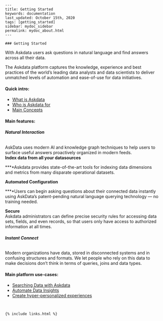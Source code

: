 
    ---
    title: Getting Started
    keywords: documentation
    last_updated: October 15th, 2020
    tags: [getting_started]
    sidebar: mydoc_sidebar
    permalink: mydoc_about.html
    ---

    ### Getting Started

With Askdata users ask questions in natural language and find answers across all their data.

The Askdata platform captures the knowledge, experience and best practices of the world’s leading data analysts and data scientists to deliver unmatched levels of automation and ease-of-use for data initiatives.

#### Quick intro:


* [What is Askdata](https://www.askdata.com/docs/what-is-askdata)
* [Who is Askdata for](https://www.askdata.com/docs/who-is-askdata-for)
* [Main Concepts](http://www.askdata.com/docs/main-concepts)

#### **Main features:**

###### **Natural Interaction**

AskData uses modern AI and knowledge graph techniques to help users to surface useful answers proactively organized in modern feeds.  
‍**Index data from all your datasources**

**‍**Askdata provides state-of-the-art tools for indexing data dimensions and metrics from many disparate operational datasets.

**Automated Configuration**

**‍**Users can begin asking questions about their connected data instantly using AskData’s patent-pending natural language querying technology — no training needed.

**Secure**  
Askdata administrators can define precise security rules for accessing data sets, fields, and even records, so that users only have access to authorized information at all times.

###### **Instant Connect**

Modern organizations have data, stored in disconnected systems and in confusing structures and formats. We let people who rely on this data to make decisions don’t think in terms of queries, joins and data types.

#### **Main platform use-cases:**


* [Searching Data with Askdata](/docs/quick-searching-data-with-askdata)[‍](/docs/quick-automated-data-insights)
* [Automate Data Insights](/docs/quick-automated-data-insights)[‍](/docs/quick-hyperpersonalization)
* [Create hyper-personalized experiences](/docs/quick-hyperpersonalization)

‍



    {% include links.html %}

    